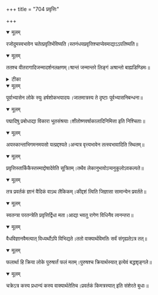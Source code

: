 +++
title = "704 प्रवृत्तिः"

+++


<details open><summary>मूलम्</summary>

रजोदुमस्वभावेन चतेत्प्रवृतिर्भविष्यति।स्तनंधयप्रवृत्तिश्चाप्येवमाद्याऽऽपतिष्यति॥
</details>



<details open><summary>मूलम्</summary>

ततश्च वीतरागादिजन्मादर्शनलक्षणम्।श्रान्तं जन्मान्तरे लिङ्गं अश्रान्तो बाह्यडिण्डिमः॥
</details>



<details><summary>टीका</summary>

न्या. सू.[3-1.25]
</details>



<details open><summary>मूलम्</summary>

पूर्वाभ्यासेन लोके स्युः हर्षशोकभयादयः।जातमात्रस्य ते दृष्टाः पूर्वभ्यासनिबन्धना॥
</details>



<details open><summary>मूलम्</summary>

पद्मादिषु प्रबोधाद्या विकारा भूतसंश्रयाः।शीतोष्णवर्षाकालादिनिमित्ता इति निश्चिताः॥
</details>



<details open><summary>मूलम्</summary>

अयस्कान्ताभिगमनमयसो यत्प्रद्दश्यते।अन्यत्र वृत्त्यभावेन तत्स्वभावादिति स्थितम्॥
</details>



<details open><summary>मूलम्</summary>

प्रवृत्तिस्तार्किकैस्तस्माद्दोषादेवेति सूत्रितम्।तथैव लेकानुभावोऽप्यनुकूलोऽवकल्पते॥
</details>



<details open><summary>मूलम्</summary>

तत्र प्रवर्तकं ज्ञानं वैदिकं वाऽथ लैकिकम्।कीद्दशं त्विति जिज्ञासा सामान्येन प्रवर्तते॥
</details>



<details open><summary>मूलम्</summary>

स्वतन्त्रा परतन्त्रेति प्रवृत्तिर्द्विधा मता।आद्या भवतु रागेण विधिनैव त्वनन्तरा॥
</details>



<details open><summary>मूलम्</summary>

वैधविज्ञानवैमत्यात् विध्यर्थोऽपि विभिद्यते।ततो वाक्यार्थविमतिः सर्वं संगृह्यतेऽत्र तत्॥
</details>



<details open><summary>मूलम्</summary>

फलार्था हि क्रिया लोके पुरुषार्तं फलं मतम्।पुरुषश्च क्रियार्थस्यात् इत्येवं बद्धशृङ्गले॥
</details>



<details open><summary>मूलम्</summary>

चक्रेऽत्र कस्य प्रधान्यं कस्य वाक्यार्थतेतिच।प्रवर्तकं किमत्रस्यात् इति संशेरते बुधाः॥
</details>

